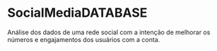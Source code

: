 # SocialMediaDATABASE
Análise dos dados de uma rede social com a intenção de melhorar os números e engajamentos dos usuários com a conta.
